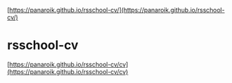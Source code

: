 [https://panaroik.github.io/rsschool-cv/](https://panaroik.github.io/rsschool-cv/)

# rsschool-cv

[https://panaroik.github.io/rsschool-cv/cv](https://panaroik.github.io/rsschool-cv/cv)
